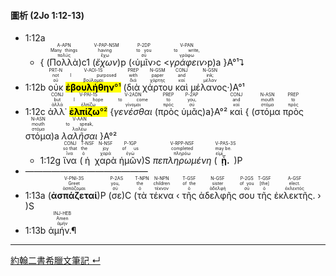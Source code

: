 #### 圖析 (2Jo 1:12-13)

- 1:12a 
	- { (<RUBY><ruby><ruby>Πολλὰ<rt>πολύς</rt></ruby><rt>Many things</rt></ruby><rt>A-APN</rt></RUBY>)c1 (<RUBY><ruby><ruby><em>ἔχων</em><rt>ἔχω</rt></ruby><rt>having</rt></ruby><rt>V-PAP-NSM</rt></RUBY>)p (‹<RUBY><ruby><ruby>ὑμῖν<rt>σύ</rt></ruby><rt>to you</rt></ruby><rt>P-2DP</rt></RUBY>›c <<RUBY><ruby><ruby><em>γράφειν</em><rt>γράφω</rt></ruby><rt>to write,</rt></ruby><rt>V-PAN</rt></RUBY>›p)a }A°¹⮧
- 1:12b <RUBY><ruby><ruby>οὐκ<rt>οὐ</rt></ruby><rt>not</rt></ruby><rt>PRT-N</rt></RUBY> <RUBY><ruby><ruby><mark><strong>ἐβουλήθην</strong>°¹</mark><rt>βούλομαι</rt></ruby><rt>I purposed</rt></ruby><rt>V-AOI-1S</rt></RUBY> (<RUBY><ruby><ruby>διὰ<rt>διά</rt></ruby><rt>with</rt></ruby><rt>PREP</rt></RUBY> <RUBY><ruby><ruby>χάρτου<rt>χάρτης</rt></ruby><rt>paper</rt></ruby><rt>N-GSM</rt></RUBY> <RUBY><ruby><ruby>καὶ<rt>καί</rt></ruby><rt>and</rt></ruby><rt>CONJ</rt></RUBY> <RUBY><ruby><ruby>μέλανος·<rt>μέλαν</rt></ruby><rt>ink;</rt></ruby><rt>N-GSN</rt></RUBY>)A°¹
- 1:12c <RUBY><ruby><ruby>ἀλλ᾽<rt>ἀλλά</rt></ruby><rt>but</rt></ruby><rt>CONJ</rt></RUBY> <RUBY><ruby><ruby><mark><strong>ἐλπίζω</strong>°²</mark><rt>ἐλπίζω</rt></ruby><rt>I hope</rt></ruby><rt>V-PAI-1S</rt></RUBY> {<RUBY><ruby><ruby><em>γενέσθαι</em><rt>γίνομαι</rt></ruby><rt>to come</rt></ruby><rt>V-2ADN</rt></RUBY> (<RUBY><ruby><ruby>πρὸς<rt>πρός</rt></ruby><rt>to</rt></ruby><rt>PREP</rt></RUBY> <RUBY><ruby><ruby>ὑμᾶς<rt>σύ</rt></ruby><rt>you,</rt></ruby><rt>P-2AP</rt></RUBY>)a}A°² <RUBY><ruby><ruby>καὶ<rt>καί</rt></ruby><rt>and</rt></ruby><rt>CONJ</rt></RUBY> { (<RUBY><ruby><ruby>στόμα<rt>στόμα</rt></ruby><rt>mouth</rt></ruby><rt>N-ASN</rt></RUBY> <RUBY><ruby><ruby>πρὸς<rt>πρός</rt></ruby><rt>to</rt></ruby><rt>PREP</rt></RUBY> <RUBY><ruby><ruby>στόμα<rt>στόμα</rt></ruby><rt>mouth</rt></ruby><rt>N-ASN</rt></RUBY>)a <RUBY><ruby><ruby><em>λαλῆσαι</em><rt>λαλέω</rt></ruby><rt>to speak,</rt></ruby><rt>V-AAN</rt></RUBY> }A°²
	- 1:12g <RUBY><ruby><ruby>ἵνα<rt>ἵνα</rt></ruby><rt>so that</rt></ruby><rt>CONJ</rt></RUBY> (<RUBY><ruby><ruby>ἡ<rt>ὁ</rt></ruby><rt>the</rt></ruby><rt>T-NSF</rt></RUBY> <RUBY><ruby><ruby>χαρὰ<rt>χαρά</rt></ruby><rt>joy</rt></ruby><rt>N-NSF</rt></RUBY> <RUBY><ruby><ruby>ἡμῶν<rt>ἐγώ</rt></ruby><rt>of us</rt></ruby><rt>P-1GP</rt></RUBY>)S <RUBY><ruby><ruby><em>πεπληρωμένη</em><rt>πληρόω</rt></ruby><rt>completed</rt></ruby><rt>V-RPP-NSF</rt></RUBY> (<RUBY><ruby><ruby><strong>ᾖ.</strong><rt>εἰμί</rt></ruby><rt>may be.</rt></ruby><rt>V-PAS-3S</rt></RUBY>)P 
- ——————————————
- 1:13a (<RUBY><ruby><ruby><strong>ἀσπάζεταί</strong><rt>ἀσπάζομαι</rt></ruby><rt>Greet</rt></ruby><rt>V-PNI-3S</rt></RUBY>)P (<RUBY><ruby><ruby>σε<rt>σύ</rt></ruby><rt>you,</rt></ruby><rt>P-2AS</rt></RUBY>)C (<RUBY><ruby><ruby>τὰ<rt>ὁ</rt></ruby><rt>the</rt></ruby><rt>T-NPN</rt></RUBY> <RUBY><ruby><ruby>τέκνα<rt>τέκνον</rt></ruby><rt>children</rt></ruby><rt>N-NPN</rt></RUBY> ‹ <RUBY><ruby><ruby>τῆς<rt>ὁ</rt></ruby><rt>of the</rt></ruby><rt>T-GSF</rt></RUBY> <RUBY><ruby><ruby>ἀδελφῆς<rt>ἀδελφή</rt></ruby><rt>sister</rt></ruby><rt>N-GSF</rt></RUBY> <RUBY><ruby><ruby>σου<rt>σύ</rt></ruby><rt>of you</rt></ruby><rt>P-2GS</rt></RUBY> <RUBY><ruby><ruby>τῆς<rt>ὁ</rt></ruby><rt>[the]</rt></ruby><rt>T-GSF</rt></RUBY> <RUBY><ruby><ruby>ἐκλεκτῆς.<rt>ἐκλεκτός</rt></ruby><rt>elect.</rt></ruby><rt>A-GSF</rt></RUBY> › )S 
- 1:13b <RUBY><ruby><ruby>ἀμήν.¶<rt>ἀμήν</rt></ruby><rt>Amen</rt></ruby><rt>INJ-HEB</rt></RUBY> 





---
[約翰二書希臘文筆記 ↵](2John-Notes.md)